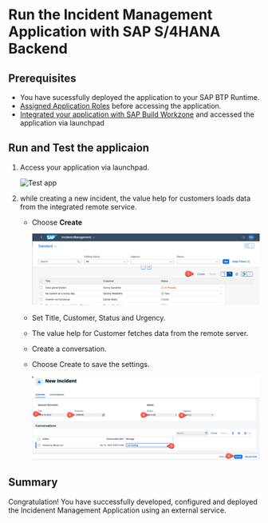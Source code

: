 # Run the Incident Management Application with SAP S/4HANA Backend


## Prerequisites

- You have sucessfully deployed the application to your SAP BTP Runtime.
- [Assigned Application Roles](https://developers.sap.com/tutorials/user-role-assignment.html) before accessing the application.
- [Integrated your application with SAP Build Workzone](https://developers.sap.com/tutorials/integrate-with-work-zone.html) and accessed the application via launchpad

## Run and Test the applicaion

1. Access your application via launchpad.
   
   ![Test app](./images/run-app02.png)

2. while creating a new incident, the value help for customers loads data from the integrated remote service.
  
   *  Choose **Create**
  
      ![run test](./images/test-app03.png)
   
   * Set Title, Customer, Status and Urgency. 
   * The value help for Customer fetches data from the remote server.
   * Create a conversation.
   * Choose Create to save the settings.
     
      ![run test](./images/test-app04.png)


## Summary

Congratulation! You have successfully developed, configured and deployed the Incidenent Management Application using an external service.